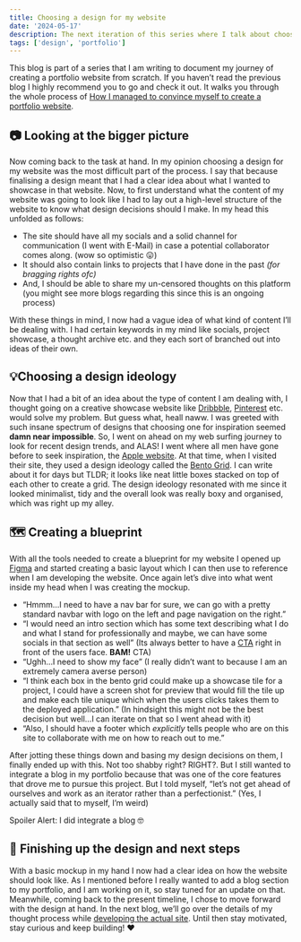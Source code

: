 ```yaml
---
title: Choosing a design for my website
date: '2024-05-17'
description: The next iteration of this series where I talk about choosing a design for my portfolio website and the thought process behind it.
tags: ['design', 'portfolio']
---
```


This blog is part of a series that I am writing to document my journey of creating a portfolio website from scratch. If you haven’t read the previous blog I highly recommend you to go and check it out. It walks you through the whole process of [How I managed to convince myself to create a portfolio website](/blog/building_portfolio_1).

## 📷 Looking at the bigger picture

Now coming back to the task at hand. In my opinion choosing a design for my website was the most difficult part of the process. I say that because finalising a design meant that I had a clear idea about what I wanted to showcase in that website. Now, to first understand what the content of my website was going to look like I had to lay out a high-level structure of the website to know what design decisions should I make. In my head this unfolded as follows:

- The site should have all my socials and a solid channel for communication (I went with E-Mail) in case a potential collaborator comes along. (wow so optimistic 😛)
- It should also contain links to projects that I have done in the past _(for bragging rights ofc)_
- And, I should be able to share my un-censored thoughts on this platform (you might see more blogs regarding this since this is an ongoing process)

With these things in mind, I now had a vague idea of what kind of content I’ll be dealing with. I had certain keywords in my mind like socials, project showcase, a thought archive etc. and they each sort of branched out into ideas of their own.

## 💡Choosing a design ideology

Now that I had a bit of an idea about the type of content I am dealing with, I thought going on a creative showcase website like [Dribbble](https://dribbble.com/), [Pinterest](https://www.pinterest.com/) etc. would solve my problem. But guess what, heall naww. I was greeted with such insane spectrum of designs that choosing one for inspiration seemed **damn near impossible**. So, I went on ahead on my web surfing journey to look for recent design trends, and ALAS! I went where all men have gone before to seek inspiration, the [Apple website](https://www.apple.com/). At that time, when I visited their site, they used a design ideology called the [Bento Grid](https://medium.com/@hanekcud/bento-grids-what-are-they-and-how-to-use-them-in-your-ui-design-bc55b20f7b74). I can write about it for days but TLDR; it looks like neat little boxes stacked on top of each other to create a grid. The design ideology resonated with me since it looked minimalist, tidy and the overall look was really boxy and organised, which was right up my alley.

## 🗺️ Creating a blueprint

With all the tools needed to create a blueprint for my website I opened up [Figma](https://www.figma.com) and started creating a basic layout which I can then use to reference when I am developing the website. Once again let’s dive into what went inside my head when I was creating the mockup.

- “Hmmm…I need to have a nav bar for sure, we can go with a pretty standard navbar with logo on the left and page navigation on the right.”
- “I would need an intro section which has some text describing what I do and what I stand for professionally and maybe, we can have some socials in that section as well” (Its always better to have a [CTA](https://www.geeksforgeeks.org/what-is-call-to-action-cta-design/) right in front of the users face. **BAM!** CTA)
- “Ughh…I need to show my face” (I really didn’t want to because I am an extremely camera averse person)
- “I think each box in the bento grid could make up a showcase tile for a project, I could have a screen shot for preview that would fill the tile up and make each tile unique which when the users clicks takes them to the deployed application.” (In hindsight this might not be the best decision but well…I can iterate on that so I went ahead with it)
- “Also, I should have a footer which _explicitly_ tells people who are on this site to collaborate with me on how to reach out to me.”

After jotting these things down and basing my design decisions on them, I finally ended up with this. Not too shabby right? RIGHT?. But I still wanted to integrate a blog in my portfolio because that was one of the core features that drove me to pursue this project. But I told myself, “let’s not get ahead of ourselves and work as an iterator rather than a perfectionist.” (Yes, I actually said that to myself, I’m weird)

Spoiler Alert: I did integrate a blog 🤓

## 🏁 Finishing up the design and next steps

With a basic mockup in my hand I now had a clear idea on how the website should look like. As I mentioned before I really wanted to add a blog section to my portfolio, and I am working on it, so stay tuned for an update on that. Meanwhile, coming back to the present timeline, I chose to move forward with the design at hand. In the next blog, we’ll go over the details of my thought process while [developing the actual site](https://www.notion.so/Developing-the-actual-site-90e657d4744849578040a444647b5d85?pvs=21). Until then stay motivated, stay curious and keep building! ❤️
